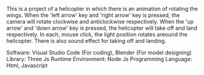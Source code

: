 This is a project of a helicopter in which there is an animation of rotating the wings. When the 'left arrow' key and 'right arrow' key is pressed, the camera will rotate clockwise and anticlockwise respectively. When the 'up arrow' and 'down arrow' key is pressed, the helicopter will take off and land respectively. In each, mouse click, the light position rotates areound the helicopter. There is also sound effect for taking off and landing.

Software: Visual Studio Code (For coding), Blender (For model designing)
Library: Three Js
Runtime Environment: Node Js
Programming Language: Html, Javascript
